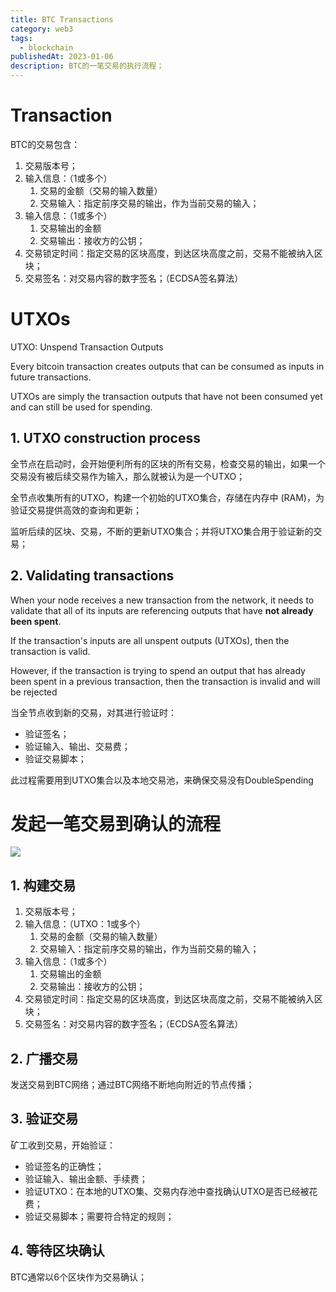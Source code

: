 ```yaml
---
title: BTC Transactions
category: web3
tags:
  - blockchain
publishedAt: 2023-01-06
description: BTC的一笔交易的执行流程；
---
```


# Transaction

BTC的交易包含：
1. 交易版本号；
2. 输入信息：（1或多个）
	1. 交易的金额（交易的输入数量）
	2. 交易输入：指定前序交易的输出，作为当前交易的输入；
3. 输入信息：（1或多个）
	1. 交易输出的金额
	2. 交易输出：接收方的公钥；
4. 交易锁定时间：指定交易的区块高度，到达区块高度之前，交易不能被纳入区块；
5. 交易签名：对交易内容的数字签名；（ECDSA签名算法）

# UTXOs
UTXO: Unspend Transaction Outputs

Every bitcoin transaction creates outputs that can be consumed as inputs in future transactions.

UTXOs are simply the transaction outputs that have not been consumed yet and can still be used for spending.

## 1. UTXO construction process

全节点在启动时，会开始便利所有的区块的所有交易，检查交易的输出，如果一个交易没有被后续交易作为输入，那么就被认为是一个UTXO；

全节点收集所有的UTXO，构建一个初始的UTXO集合，存储在内存中 (RAM)，为验证交易提供高效的查询和更新；

监听后续的区块、交易，不断的更新UTXO集合；并将UTXO集合用于验证新的交易；

## 2. Validating transactions

When your node receives a new transaction from the network, it needs to validate that all of its inputs are referencing outputs that have **not already been spent**.

If the transaction's inputs are all unspent outputs (UTXOs), then the transaction is valid.

However, if the transaction is trying to spend an output that has already been spent in a previous transaction, then the transaction is invalid and will be rejected

当全节点收到新的交易，对其进行验证时：
- 验证签名；
- 验证输入、输出、交易费；
- 验证交易脚本；

此过程需要用到UTXO集合以及本地交易池，来确保交易没有DoubleSpending

# 发起一笔交易到确认的流程

![](/images/web3-fundation-consensus.png)

## 1. 构建交易

1. 交易版本号；
2. 输入信息：（UTXO：1或多个）
	1. 交易的金额（交易的输入数量）
	2. 交易输入：指定前序交易的输出，作为当前交易的输入；
3. 输入信息：（1或多个）
	1. 交易输出的金额
	2. 交易输出：接收方的公钥；
4. 交易锁定时间：指定交易的区块高度，到达区块高度之前，交易不能被纳入区块；
5. 交易签名：对交易内容的数字签名；（ECDSA签名算法）

## 2. 广播交易

发送交易到BTC网络；通过BTC网络不断地向附近的节点传播；

## 3. 验证交易

矿工收到交易，开始验证：
- 验证签名的正确性；
- 验证输入、输出金额、手续费；
- 验证UTXO：在本地的UTXO集、交易内存池中查找确认UTXO是否已经被花费；
- 验证交易脚本；需要符合特定的规则；

## 4. 等待区块确认

BTC通常以6个区块作为交易确认；

